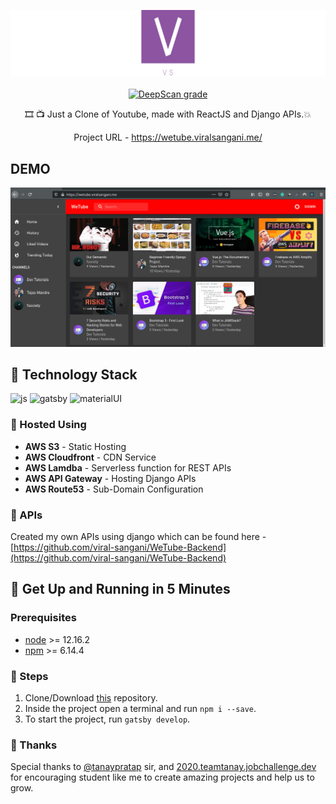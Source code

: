 <p align="center">
    <img src="./src/Static/linkedin_banner_image_2.jpg" alt="Personal Logo">
    <br>
    <br>
    <a href="https://deepscan.io/dashboard#view=project&tid=8921&pid=11941&bid=179294"><img src="https://deepscan.io/api/teams/8921/projects/11941/branches/179294/badge/grade.svg" alt="DeepScan grade"></a>

</p>
<p align="center">
🎞 📺 Just a Clone of Youtube, made with ReactJS and Django APIs.💥
</p>

<p align="center">
    Project URL - <a href="https://wetube.viralsangani.me/">https://wetube.viralsangani.me/</a>
</p>

## DEMO

<p align="center">
<img src="./src/Static/wetube.gif" alt="Wetube">
</p>

## :raised_hands: Technology Stack

![js](https://img.shields.io/badge/frontend-js-yellow?style=flat&logo=javaScript)
![gatsby](https://img.shields.io/badge/React-JS-%23663399)
![materialUI](https://img.shields.io/badge/Material-UI-%231976D2)

### :floppy_disk: Hosted Using

-   **AWS S3** - Static Hosting
-   **AWS Cloudfront** - CDN Service
-   **AWS Lamdba** - Serverless function for REST APIs
-   **AWS API Gateway** - Hosting Django APIs
-   **AWS Route53** - Sub-Domain Configuration

### :key: APIs

Created my own APIs using django which can be found here - [https://github.com/viral-sangani/WeTube-Backend](https://github.com/viral-sangani/WeTube-Backend)

## 🚀 Get Up and Running in 5 Minutes

### Prerequisites

-   [node](https://nodejs.org/en/) >= 12.16.2
-   [npm](https://www.npmjs.com/) >= 6.14.4

### :running: Steps

1. Clone/Download [this](https://github.com/viral-sangani/gatsby-blog) repository.
2. Inside the project open a terminal and run `npm i --save`.
3. To start the project, run `gatsby develop`.

### 💜 Thanks

Special thanks to [@tanaypratap](https://github.com/tanaypratap) sir, and [2020.teamtanay.jobchallenge.dev](https://github.com/tanaypratap/teamtanay.jobchallenge.dev) for encouraging student like me to create amazing projects and help us to grow.
